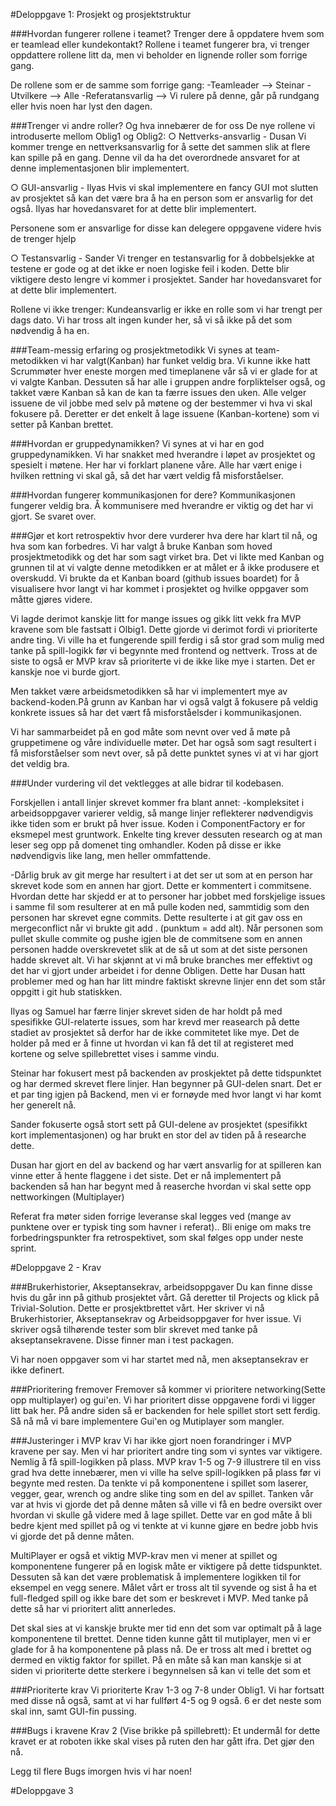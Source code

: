 #Deloppgave 1: Prosjekt og prosjektstruktur

###Hvordan fungerer rollene i teamet? Trenger dere å oppdatere hvem som er teamlead eller kundekontakt?
Rollene i teamet fungerer bra, vi trenger oppdattere rollene litt da, men vi beholder en lignende roller som forrige gang.

De rollene som er de samme som forrige gang:
-Teamleader --> Steinar
-Utvilkere --> Alle
-Referatansvarlig --> Vi rulere på denne, går på rundgang eller hvis noen har lyst den dagen.

###Trenger vi andre roller? Og hva innebærer de for oss
De nye rollene vi introduserte mellom Oblig1 og Oblig2:
○ Nettverks-ansvarlig - Dusan
Vi kommer trenge en nettverksansvarlig for å sette det sammen slik at
flere kan spille på en gang. Denne vil da ha det overordnede
ansvaret for at denne implementasjonen blir implementert.

○ GUI-ansvarlig - Ilyas
Hvis vi skal implementere en fancy GUI mot slutten av prosjektet så kan
det være bra å ha en person som er ansvarlig for det også. Ilyas har hovedansvaret
for at dette blir implementert.

Personene som er ansvarlige for disse kan delegere oppgavene videre hvis de trenger hjelp

○ Testansvarlig - Sander
Vi trenger en testansvarlig for å dobbelsjekke at testene er gode og at det
ikke er noen logiske feil i koden. Dette blir viktigere desto lengre vi kommer i
prosjektet. Sander har hovedansvaret for at dette blir implementert.


Rollene vi ikke trenger:
Kundeansvarlig er ikke en rolle som vi har trengt per dags dato.
Vi har tross alt ingen kunder her, så vi så ikke på det som
nødvendig å ha en. 


###Team-messig erfaring og prosjektmetodikk
Vi synes at team-metodikken vi har valgt(Kanban) har funket veldig bra. Vi kunne ikke hatt Scrummøter hver eneste morgen
med timeplanene vår så vi er glade for at vi valgte Kanban. Dessuten så har alle i gruppen andre forpliktelser også, og 
takket være Kanban så kan de kan ta færre issues den uken. Alle velger issuene de vil jobbe med selv på møtene og der
bestemmer vi hva vi skal fokusere på. Deretter er det enkelt å lage issuene (Kanban-kortene) som vi setter på
Kanban brettet.

###Hvordan er gruppedynamikken?
Vi synes at vi har en god gruppedynamikken. Vi har snakket med hverandre i løpet av prosjektet og spesielt i møtene.
Her har vi forklart planene våre. Alle har vært enige i hvilken rettning vi skal gå, så det har vært veldig få misforståelser.

###Hvordan fungerer kommunikasjonen for dere?
Kommunikasjonen fungerer veldig bra. Å kommunisere med hverandre er viktig og det har vi gjort.
Se svaret over.


###Gjør et kort retrospektiv hvor dere vurderer hva dere har klart til nå, og hva som kan forbedres.
Vi har valgt å bruke Kanban som hoved prosjektmetodikk og det har som sagt virket bra. Det vi likte med Kanban og grunnen
til at vi valgte denne metodikken er at målet er å ikke produsere et overskudd. Vi brukte da
et Kanban board (github issues boardet) for å visualisere hvor langt vi har kommet i prosjektet
og hvilke oppgaver som måtte gjøres videre. 

Vi lagde derimot kanskje litt for mange issues og gikk litt vekk fra MVP
kravene som ble fastsatt i Olbig1. Dette gjorde vi derimot fordi vi prioriterte andre ting. Vi ville ha et
fungerende spill ferdig i så stor grad som mulig med tanke på spill-logikk før vi begynnte med frontend og nettverk.
Tross at de siste to også er MVP krav så prioriterte vi de ikke like mye i starten. Det er kanskje noe vi burde gjort.

Men takket være arbeidsmetodikken så har vi implementert mye av backend-koden.På grunn av Kanban har vi også valgt å fokusere på veldig 
konkrete issues så har det vært få misforståelsder i kommunikasjonen.

Vi har sammarbeidet på en god måte som nevnt over ved å møte på gruppetimene og våre individuelle møter. Det har også som sagt
resultert i få misforståelser som nevt over, så på dette punktet synes vi at vi har gjort det veldig bra.




###Under vurdering vil det vektlegges at alle bidrar til kodebasen.

Forskjellen i antall linjer skrevet kommer fra blant annet:
-kompleksitet i arbeidsoppgaver varierer veldig, så mange linjer reflekterer nødvendigvis ikke tiden som er brukt på
hver issue. Koden i ComponentFactory er for eksmepel mest gruntwork. Enkelte ting krever dessuten research og at man
leser seg opp på domenet ting omhandler. Koden på disse er ikke nødvendigvis like lang, men heller ommfattende.

-Dårlig bruk av git merge har resultert i at det ser ut som at
en person har skrevet kode som en annen har gjort. Dette er kommentert i commitsene.
Hvordan dette har skjedd er at to personer har jobbet med forskjelige issues i samme fil
som resulterer at en må pulle koden ned, sammtidig som den personen har skrevet egne commits. Dette resulterte i at git
gav oss en mergeconflict når vi brukte git add . (punktum = add alt). Når personen som pullet skulle commite og pushe igjen ble de commitsene som en annen personen hadde
overskrevetet slik at de så ut som at det siste personen hadde skrevet alt. Vi har skjønnt at vi må bruke branches mer effektivt
og det har vi gjort under arbeidet i for denne Obligen. Dette har Dusan hatt problemer med og han har litt mindre faktiskt
skrevne linjer enn det som står oppgitt i git hub statiskken. 

Ilyas og Samuel har færre linjer skrevet siden de har holdt på med spesifikke GUI-relaterte issues, som har krevd mer reasearch på
dette stadiet av prosjektet så derfor har de ikke commitetet like mye. Det de holder på med er å finne
ut hvordan vi kan få det til at registeret med kortene og selve spillebrettet vises i samme vindu.

Steinar har fokusert mest på backenden av proskjektet på dette tidspunktet og har dermed skrevet flere linjer. Han begynner på
GUI-delen snart. Det er et par ting igjen på Backend, men vi er fornøyde med hvor langt vi har komt her generelt nå.

Sander fokuserte også stort sett på GUI-delene av prosjektet (spesifikkt kort implementasjonen) og har brukt en stor del
av tiden på å researche dette.

Dusan har gjort en del av backend og har vært ansvarlig for at spilleren kan vinne etter å hente flaggene i det siste. Det er nå
implementert på backenden så han har begynt med å reaserche hvordan vi skal sette opp nettworkingen (Multiplayer)



Referat fra møter siden forrige leveranse skal legges ved (mange av punktene over er typisk ting som
havner i referat)..
Bli enige om maks tre forbedringspunkter fra retrospektivet, som skal følges opp under neste sprint.


#Deloppgave 2 - Krav

###Brukerhistorier, Akseptansekrav, arbeidsoppgaver
Du kan finne disse hvis du går inn på github prosjektet vårt.
Gå deretter til Projects og klick på Trivial-Solution. Dette
er prosjektbrettet vårt. Her skriver vi nå Brukerhistorier, Akseptansekrav og Arbeidsoppgaver
for hver issue. Vi skriver også tilhørende tester som blir skrevet med tanke på akseptansekravene.
Disse finner man i test packagen.

Vi har noen oppgaver som vi har startet med nå, men akseptansekrav er ikke definert.

###Prioritering fremover
Fremover så kommer vi prioritere networking(Sette opp multiplayer) og gui'en.
Vi har prioritert disse oppgavene fordi vi ligger litt bak her. På andre siden så er backenden
for hele spillet stort sett ferdig. Så nå må vi bare implementere Gui'en og Mutiplayer som mangler.

###Justeringer i MVP krav
Vi har ikke gjort noen forandringer i MVP kravene per say. Men vi har prioritert andre ting som vi syntes var viktigere. Nemlig
å få spill-logikken på plass. MVP krav 1-5 og 7-9 illustrere til en viss grad hva dette innebærer, men vi ville ha selve spill-logikken
på plass før vi begynte med resten. Da tenkte vi på komponentene i spillet som laserer, vegger, gear, wrench og andre slike
ting som en del av spillet. Tanken vår var at hvis vi gjorde det på denne måten så ville vi få en bedre oversikt over hvordan vi skulle
gå videre med å lage spillet. Dette var en god måte å bli bedre kjent med spillet på og vi tenkte at vi kunne gjøre en bedre jobb
hvis vi gjorde det på denne måten. 

MultiPlayer er også et viktig MVP-krav men vi mener at spillet og komponentene fungerer på en 
logisk måte er viktigere på dette tidspunktet. Dessuten så kan det være problematisk å implementere logikken til for eksempel en
vegg senere. Målet vårt er tross alt til syvende og sist å ha et full-fledged spill og ikke bare det som er beskrevet i MVP. Med tanke
på dette så har vi prioritert alitt annerledes.

Det skal sies at vi kanskje brukte mer tid enn det som var optimalt på å lage komponentene til brettet. Denne tiden kunne
gått til mutiplayer, men vi er glade for å ha komponentene på plass nå. De er tross alt med i brettet og dermed
en viktig faktor for spillet. På en måte så kan man kanskje si at siden vi prioriterte dette sterkere i begynnelsen
så kan vi telle det som et

###Prioriterte krav
Vi prioriterte Krav 1-3 og 7-8 under Oblig1. Vi har fortsatt med
disse nå også, samt at vi har fullført 4-5 og 9 også. 6 er det
neste som skal inn, samt GUI-fin pussing.

###Bugs i kravene
Krav 2 (Vise brikke på spillebrett): Et undermål for dette kravet
er at roboten ikke skal vises på ruten den har gått ifra. Det gjør den
nå.

Legg til flere Bugs imorgen hvis vi har noen!


#Deloppgave 3



